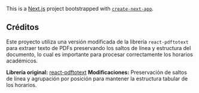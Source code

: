 This is a [Next.js](https://nextjs.org) project bootstrapped with [`create-next-app`](https://nextjs.org/docs/app/api-reference/cli/create-next-app).

## Créditos

Este proyecto utiliza una versión modificada de la librería `react-pdftotext` para extraer texto de PDFs preservando los saltos de línea y estructura del documento, lo cual es importante para procesar correctamente los horarios académicos.

**Librería original:** [react-pdftotext](https://www.npmjs.com/package/react-pdftotext)
**Modificaciones:** Preservación de saltos de línea y agrupación por posición para mantener la estructura tabular de los horarios.